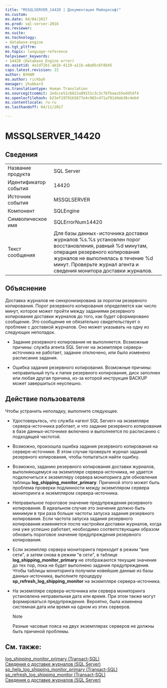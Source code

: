 ```yaml
---
title: "MSSQLSERVER_14420 | Документация Майкрософт"
ms.custom: 
ms.date: 04/04/2017
ms.prod: sql-server-2016
ms.reviewer: 
ms.suite: 
ms.technology:
- database-engine
ms.tgt_pltfrm: 
ms.topic: language-reference
helpviewer_keywords:
- 14420 (Database Engine error)
ms.assetid: 4a1d72b1-ab1b-4119-a11b-a8a05c6fdb45
caps.latest.revision: 22
author: BYHAM
ms.author: rickbyh
manager: jhubbard
ms.translationtype: Human Translation
ms.sourcegitcommit: 2edcce51c6822a89151c3c3c76fbaacb5edd54f4
ms.openlocfilehash: b23ef19791b5677e4c983c471a701ddab36c4ebd
ms.contentlocale: ru-ru
ms.lasthandoff: 04/11/2017

---
```

# <a name="mssqlserver14420"></a>MSSQLSERVER_14420
  
## <a name="details"></a>Сведения  
  
|||  
|-|-|  
|Название продукта|SQL Server|  
|Идентификатор события|14420|  
|Источник события|MSSQLSERVER|  
|Компонент|SQLEngine|  
|Символическое имя|SQLErrorNum14420|  
|Текст сообщения|Для базы данных-источника доставки журналов %s.%s установлен порог восстановления, равный %d минутам, операция резервного копирования журналов не выполнялась в течение %d минут.  Проверьте журнал агента и сведения монитора доставки журналов.|  
  
## <a name="explanation"></a>Объяснение  
Доставка журналов не синхронизирована за порогом резервного копирования. Порог резервного копирования определяется как число минут, которое может пройти между заданиями резервного копирования доставки журналов до того, как будет сформировано сообщение. Это сообщение не обязательно свидетельствует о проблеме с доставкой журналов. Оно может указывать на одну из следующих неполадок.  
  
-   Задание резервного копирования не выполняется. Возможные причины: служба агента SQL Server на экземпляре сервера-источника не работает, задание отключено, или было изменено расписание задания.  
  
-   Ошибка задания резервного копирования. Возможные причины: неправильный путь к папке резервного копирования, диск заполнен или любая другая причина, из-за которой инструкция BACKUP может завершиться неуспешно.  
  
## <a name="user-action"></a>Действие пользователя  
Чтобы устранить неполадку, выполните следующее.  
  
-   Удостоверьтесь, что служба «агент SQL Server» на экземпляре сервера-источника работает, и что задание резервного копирования в базе данных-источнике включено и выполняется по расписанию с подходящей частотой.  
  
-   Возможно, произошла ошибка задания резервного копирования на сервере-источнике. В этом случае проверьте журнал заданий резервного копирования, чтобы попытаться найти ошибку.  
  
-   Возможно, заданию резервного копирования доставки журналов, выполняющемуся на экземпляре сервера-источника, не удается подключиться к экземпляру сервера мониторинга для обновления таблицы **log_shipping_monitor_primary**. Причиной этого может быть проблема проверки подлинности между экземпляром сервера мониторинга и экземпляром сервера-источника.  
  
-   Неправильное пороговое значение предупреждения резервного копирования. В идеальном случае это значение должно быть минимум в три раза больше частоты запуска задания резервного копирования. Если частота запуска задания резервного копирования изменяется после настройки доставки журналов, когда она уже успешно работает, необходимо соответствующим образом обновить пороговое значение предупреждения резервного копирования.  
  
-   Если экземпляр сервера мониторинга переходит в режим "вне сети", а затем снова в режим "в сети", в таблице **log_shipping_monitor_primary** не отображаются текущие значения до тех пор, пока не будет выполнено задание предупреждения. Чтобы таблицы мониторинга получили новейшие данные из базы данных-источника, выполните процедуру **sp_refresh_log_shipping_monitor** на экземпляре сервера-источника.  
  
-   На экземпляре сервера-источника или сервера мониторинга установлена неправильная дата или время. При этом также могут формироваться предупреждения. Вероятно, была изменена системная дата или время на одном из этих серверов.  
  
    > [!NOTE]  
    > Разные часовые пояса на двух экземплярах серверов не должны быть причиной проблемы.  
  
## <a name="see-also"></a>См. также:  
[log_shipping_monitor_primary (Transact-SQL)](~/relational-databases/system-tables/log-shipping-monitor-primary-transact-sql.md)  
[Сведения о доставке журналов (SQL Server)](~/database-engine/log-shipping/about-log-shipping-sql-server.md)  
[sp_help_log_shipping_monitor_primary (Transact-SQL)](~/relational-databases/system-stored-procedures/sp-help-log-shipping-monitor-primary-transact-sql.md)  
[sp_refresh_log_shipping_monitor (Transact-SQL)](~/relational-databases/system-stored-procedures/sp-help-log-shipping-monitor-transact-sql.md)  
[Сведения о доставке журналов (SQL Server)](~/database-engine/log-shipping/about-log-shipping-sql-server.md)  
  

